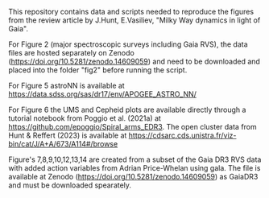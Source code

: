 This repository contains data and scripts needed to reproduce the figures from the review article by
J.Hunt, E.Vasiliev, "Milky Way dynamics in light of Gaia".

For Figure 2 (major spectroscopic surveys including Gaia RVS), the data files are hosted separately on Zenodo (https://doi.org/10.5281/zenodo.14609059)
and need to be downloaded and placed into the folder "fig2" before running the script.

For Figure 5 astroNN is available at https://data.sdss.org/sas/dr17/env/APOGEE_ASTRO_NN/

For Figure 6 the UMS and Cepheid plots are available directly through a tutorial notebook from Poggio et al. (2021a) at https://github.com/epoggio/Spiral_arms_EDR3. The open cluster data from Hunt & Reffert (2023) is available at https://cdsarc.cds.unistra.fr/viz-bin/cat/J/A+A/673/A114#/browse

Figure's 7,8,9,10,12,13,14 are created from a subset of the Gaia DR3 RVS data with added action variables from Adrian Price-Whelan using gala. The file is available at Zenodo (https://doi.org/10.5281/zenodo.14609059) as GaiaDR3 and must be downloaded spearately.


